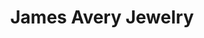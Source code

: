 ---
title: "James Avery Jewelry"
url: /fort-worth/james-avery-jewelry-sage-meadow-trail/
shop: jewelry
---